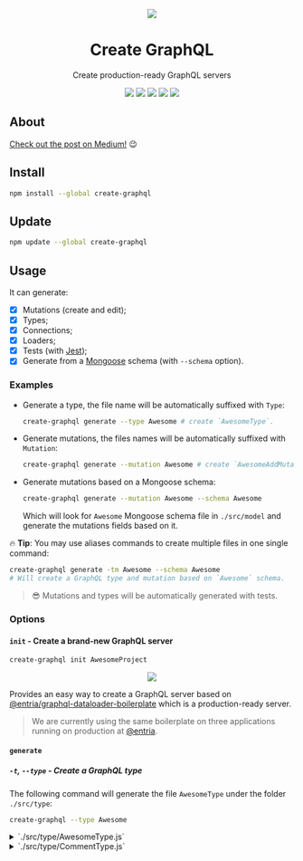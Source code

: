 <p align="center">
  <img src="https://github.com/lucasbento/create-graphql/raw/master/content/logo.png">
</p>

<h1 align="center">Create GraphQL</h1>

<p align="center">
  Create production-ready GraphQL servers
</p>
<p align="center">
  <a href="https://travis-ci.org/lucasbento/create-graphql"><img src="https://travis-ci.org/lucasbento/create-graphql.svg?branch=master"></a>
  <a href="https://ci.appveyor.com/project/lucasbento/create-graphql/branch/master"><img src="https://ci.appveyor.com/api/projects/status/cpxul2ofnyf6ypy8/branch/master?svg=true"></a>
  <a href="https://codecov.io/gh/lucasbento/create-graphql"><img src="https://img.shields.io/codecov/c/github/lucasbento/create-graphql.svg"></a>
  <a href="https://github.com/airbnb/javascript"><img src="https://img.shields.io/badge/code%20style-airbnb-blue.svg"></a>
  <a href="https://github.com/lucasbento/create-graphql/issues"><img src="https://img.shields.io/badge/contributions-welcome-brightgreen.svg?style=flat"></a>
</p>

## About
[Check out the post on Medium!](https://medium.com/entria/announcing-create-graphql-17bdd81b9f96#.idrwtqa9k) 😉

## Install

```sh
npm install --global create-graphql
```

## Update
```sh
npm update --global create-graphql
```

## Usage

It can generate:

- [x] Mutations (create and edit);
- [x] Types;
- [x] Connections;
- [x] Loaders;
- [x] Tests (with [Jest](https://github.com/facebook/jest));
- [x] Generate from a [Mongoose](https://github.com/Automattic/mongoose) schema (with `--schema` option).

### Examples

- Generate a type, the file name will be automatically suffixed with `Type`:
  ```sh
  create-graphql generate --type Awesome # create `AwesomeType`.
  ```

- Generate mutations, the files names will be automatically suffixed with `Mutation`:
  ```sh
  create-graphql generate --mutation Awesome # create `AwesomeAddMutation` & `AwesomeEditMutation`.
  ```

- Generate mutations based on a Mongoose schema:
  ```sh
  create-graphql generate --mutation Awesome --schema Awesome
  ```
  Which will look for `Awesome` Mongoose schema file in `./src/model` and generate the mutations fields based on it.

🔥 **Tip**: You may use aliases commands to create multiple files in one single command:

```sh
create-graphql generate -tm Awesome --schema Awesome
# Will create a GraphQL type and mutation based on `Awesome` schema.
```

> 😎 Mutations and types will be automatically generated with tests.

### Options

#### `init` - Create a brand-new GraphQL server

```sh
create-graphql init AwesomeProject
```

<p align="center">
  <img src="https://github.com/lucasbento/create-graphql/raw/master/content/create-graphql-init.gif">
</p>

Provides an easy way to create a GraphQL server based on [@entria/graphql-dataloader-boilerplate](https://github.com/entria/graphql-dataloader-boilerplate) which is a production-ready server.

> We are currently using the same boilerplate on three applications running on production at [@entria](https://github.com/entria).

#### `generate`

##### `-t`, `--type` - Create a GraphQL type

The following command will generate the file `AwesomeType` under the folder `./src/type`:

```sh
create-graphql --type Awesome
```

<details>
 <summary>`./src/type/AwesomeType.js`</summary>
 ```js
import {
  GraphQLObjectType,
  GraphQLString,
} from 'graphql';

export default new GraphQLObjectType({
  name: 'AwesomeType',
  description: 'Represents AwesomeType',
  fields: () => ({
    example: {
      type: GraphQLString,
      description: 'My example field',
      resolve: obj => obj.example,
    },
  }),
});
 ```
</details>

Using the `--schema` option with a Mongoose schema, the type would be generated like this:

<details>
 <summary>`./src/model/Comment.js`</summary>
 ```js
import mongoose from 'mongoose';
const { ObjectId } = mongoose.Schema.Types;

const Schema = new mongoose.Schema({
  content: {
    type: String,
    description: 'Comment content in the original language',
    required: true,
  },
  user: {
    type: ObjectId,
    ref: 'User',
    indexed: true,
    description: 'User that created this comment',
    required: true,
  },
  owner: {
    type: ObjectId,
    required: true,
    description: 'Object that owns of this product. References to Product, Posts or other comment.',
  },
}, {
  collection: 'comment',
  timestamps: {
    createdAt: 'createdAt',
    updatedAt: 'updatedAt',
  },
});

export default mongoose.model('Comment', Schema);
```
</details>

<details>
 <summary>`./src/type/CommentType.js`</summary>
 ```js
import {
  GraphQLObjectType,
  GraphQLString,
  GraphQLID,
} from 'graphql';

export default new GraphQLObjectType({
  name: 'CommentType',
  description: 'Represents CommentType',
  fields: () => ({
    content: {
      type: GraphQLString,
      description: 'Comment content in the original language',
      resolve: obj => obj.content,
    },
    user: {
      type: GraphQLID,
      description: 'User that created this comment',
      resolve: obj => obj.user,
    },
    owner: {
      type: GraphQLID,
      description: 'Object that owns of this product. References to Product, Posts or other comment.',
      resolve: obj => obj.owner,
    },
  }),
});
```
</details>

<p>&nbsp;</p>

##### `-m`, `--mutation` - Create GraphQL mutations

The following command will generate the files `AwesomeAddMutation` & `AwesomeEditMutation` under the folder `./src/mutation`:

```sh
create-graphql --mutation Awesome
```

<details>
 <summary>`./src/mutation/AwesomeAddMutation.js`</summary>
 ```js
import {
  GraphQLID,
  GraphQLString,
  GraphQLNonNull,
} from 'graphql';
import {
  mutationWithClientMutationId,
  toGlobalId,
} from 'graphql-relay';

import AwesomeLoader from '../loader/AwesomeLoader';
import AwesomeConnection from '../connection/AwesomeConnection';

export default mutationWithClientMutationId({
  name: 'AwesomeAdd',
  inputFields: {
    example: {
      type: GraphQLString,
      description: 'My example field',
    },
  },
  mutateAndGetPayload: async ({ example }) => {
    // TODO: mutation logic

    return {
      // id: id, // ID of the newly created row
      error: null,
    };
  },
  outputFields: {
    awesomeEdge: {
      type: AwesomeConnection.edgeType,
      resolve: async({ id }, args, { user }) => {
        // TODO: load new edge from loader

        const awesome = await AwesomeLoader.load(
          user, id
        );

        // Returns null if no node was loaded
        if (!awesome) {
          return null;
        }

        return {
          cursor: toGlobalId('awesome', awesome),
          node: awesome,
        };
      },
    },
    error: {
      type: GraphQLString,
      resolve: ({ error }) => error,
    },
  },
});
 ```
</details>

<details>
 <summary>`./src/mutation/AwesomeEditMutation.js`</summary>
 ```js
import {
  GraphQLID,
  GraphQLString,
  GraphQLNonNull,
} from 'graphql';
import {
  mutationWithClientMutationId,
  toGlobalId,
} from 'graphql-relay';

import AwesomeType from '../type/AwesomeType';
import AwesomeLoader from '../loader/AwesomeLoader';
import AwesomeConnection from '../connection/AwesomeConnection';

export default mutationWithClientMutationId({
  name: 'AwesomeEdit',
  inputFields: {
    id: {
      type: new GraphQLNonNull(GraphQLID),
    },
    example: {
      type: GraphQLString,
    },
  },
  mutateAndGetPayload: async ({ id, example }) => {
    // TODO: mutation logic

    return {
      id: id,
      error: null,
    };
  },
  outputFields: {
    awesomeEdge: {
      type: AwesomeConnection.edgeType,
      resolve: async({ id }, args, { user }) => {
        // TODO: load new edge from loader

        const awesome = await AwesomeLoader.load(
          user, id
        );

        // Returns null if no node was loaded
        if (!awesome) {
          return null;
        }

        return {
          cursor: toGlobalId('awesome', awesome),
          node: awesome,
        };
      },
    },
    awesome: {
      type: AwesomeType,
      resolve: async ({ user, id }) => {
        if (!user || !id) {
          return null;
        }

        return await AwesomeLoader.load(user, id);
      },
    },
    error: {
      type: GraphQLString,
      resolve: ({ error }) => error,
    },
  },
});
 ```
</details>

Using the `--schema` option with a Mongoose schema, the mutations would be generated like this:

<details>
 <summary>`./src/model/Comment.js`</summary>
 ```js
import mongoose from 'mongoose';
const { ObjectId } = mongoose.Schema.Types;

const Schema = new mongoose.Schema({
  content: {
    type: String,
    description: 'Comment content in the original language',
    required: true,
  },
  user: {
    type: ObjectId,
    ref: 'User',
    indexed: true,
    description: 'User that created this comment',
    required: true,
  },
  owner: {
    type: ObjectId,
    required: true,
    description: 'Object that owns of this product. References to Product, Posts or other comment.',
  },
}, {
  collection: 'comment',
  timestamps: {
    createdAt: 'createdAt',
    updatedAt: 'updatedAt',
  },
});

export default mongoose.model('Comment', Schema);
```
</details>

<details>
  <summary>`./src/mutation/CommentAddMutation.js`</summary>
```js
import {
  GraphQLString,
  GraphQLID,
  GraphQLNonNull,
  GraphQLNonNull,
  GraphQLNonNull,
} from 'graphql';
import {
  mutationWithClientMutationId,
  toGlobalId,
} from 'graphql-relay';

import CommentLoader from '../loader/CommentLoader';
import CommentConnection from '../connection/CommentConnection';

export default mutationWithClientMutationId({
  name: 'CommentAdd',
  inputFields: {
    content: {
      type: new GraphQLNonNull(GraphQLString),
    },
    user: {
      type: new GraphQLNonNull(GraphQLID),
    },
    owner: {
      type: new GraphQLNonNull(GraphQLID),
    },
  },
  mutateAndGetPayload: async ({ example }) => {
    // TODO: mutation logic

    return {
      // id: id, // ID of the newly created row
      error: null,
    };
  },
  outputFields: {
    commentEdge: {
      type: CommentConnection.edgeType,
      resolve: async({ id }, args, { user }) => {
        // TODO: load new edge from loader

        const comment = await CommentLoader.load(
          user, id
        );

        // Returns null if no node was loaded
        if (!comment) {
          return null;
        }

        return {
          cursor: toGlobalId('comment', comment),
          node: comment,
        };
      },
    },
    error: {
      type: GraphQLString,
      resolve: ({ error }) => error,
    },
  },
});
```
</details>

<details>
  <summary>`./src/mutation/CommentEditMutation.js`</summary>
```js
import {
  GraphQLString,
  GraphQLID,
  GraphQLNonNull,
} from 'graphql';
import {
  mutationWithClientMutationId,
  toGlobalId,
} from 'graphql-relay';

import CommentType from '../type/CommentType';
import CommentLoader from '../loader/CommentLoader';
import CommentConnection from '../connection/CommentConnection';

export default mutationWithClientMutationId({
  name: 'CommentEdit',
  inputFields: {
    id: {
      type: new GraphQLNonNull(GraphQLID),
    },
    content: {
      type: new GraphQLNonNull(GraphQLString),
    },
    user: {
      type: new GraphQLNonNull(GraphQLID),
    },
    owner: {
      type: new GraphQLNonNull(GraphQLID),
    },
  },
  mutateAndGetPayload: async ({ id, example }) => {
    // TODO: mutation logic

    return {
      id: id,
      error: null,
    };
  },
  outputFields: {
    commentEdge: {
      type: CommentConnection.edgeType,
      resolve: async({ id }, args, { user }) => {
        // TODO: load new edge from loader

        const comment = await CommentLoader.load(
          user, id
        );

        // Returns null if no node was loaded
        if (!comment) {
          return null;
        }

        return {
          cursor: toGlobalId('comment', comment),
          node: comment,
        };
      },
    },
    comment: {
      type: CommentType,
      resolve: async ({ user, id }) => {
        if (!user || !id) {
          return null;
        }

        return await CommentLoader.load(user, id);
      },
    },
    error: {
      type: GraphQLString,
      resolve: ({ error }) => error,
    },
  },
});
```
</details>

<p>&nbsp;</p>

##### `-c`, `--connection` - Create a Relay connection

The following command will generate the file `AwesomeConnection` importing `AwesomeType` under the folder `./src/connection`:

```sh
create-graphql --connection Awesome
```

<details>
 <summary>`./src/connection/AwesomeConnection.js`</summary>
 ```js
import { connectionDefinitions } from 'graphql-relay';

import AwesomeType from '../type/AwesomeType';

export default connectionDefinitions({
  name: 'Awesome',
  nodeType: AwesomeType,
});
 ```
</details>

<p>&nbsp;</p>

##### `-l`, `--loader` - Create a GraphQL loader

The following command will generate the file `AwesomeLoader` importing `AwesomeConnection` under the folder `./src/loader`:

```sh
create-graphql --loader Awesome
```

<details>
 <summary>`./src/loader/AwesomeLoader.js`</summary>
 ```js
import DataLoader from 'dataloader';
import ConnectionFromMongoCursor from '../connection/ConnectionFromMongoCursor';
import AwesomeModel from '../model/Awesome';

type AwesomeType = {
  id: string,
  exampleField: string,
}

export default class Awesome {
  id: string;
  exampleField: string;

  static AwesomeLoader = new DataLoader(
    ids => Promise.all(
      ids.map(id =>
        AwesomeModel.findOne({ _id: id })
      ),
    ),
  );

  constructor(data: AwesomeType) {
    this.id = data.id;
    this.exampleField = data.exampleField;
  }

  static viewerCanSee(viewer, data) {
    // TODO: handle security

    return true;
  }

  static async load(viewer, id) {
    const data = await Awesome.AwesomeLoader.load(id);

    return Awesome.viewerCanSee(viewer, data) ? new Awesome(data) : null;
  }

  static clearCache(id) {
    return Awesome.AwesomeLoader.clear(id);
  }

  static async loadAwesome(viewer, args) {
    // TODO: load multiple rows

    const Awesome = [];

    return ConnectionFromMongoCursor.connectionFromMongoCursor(
      viewer, Awesome, args, Awesome.load
    );
  }

}
 ```
</details>

<p>&nbsp;</p>

#### `-`, `--help` - Output all the available commands

## Configuration file

You may customize the folders that the generated files will be created on by using a `.graphqlrc` file on the root folder with the following content:

```json
{
  "directories": {
    "source": "src",
    "connection": "graphql/connection",
    "loader": "graphql/loader",
    "model": "models/models",
    "mutation": "graphql/mutation",
    "type": "graphql/type"
  }
}
```

## How to contribute

1. Fork this repository;
2. Clone the forked version of create-graphql:
	```
	git clone git@github.com:<your_username>/create-graphql.git
	```

3. Install [lerna/lerna](https://github.com/lerna/lerna)
	```
	npm install --global lerna@prerelease
	```

4. Install the main package depencies
	```
	yarn
	```
	or
	```
	npm i
	```

5. Bootstrap all packages
	```
	lerna bootstrap
	```
	This will install all dependencies of all `subpackages` and link them properly

6. Link the `generator` package
	```
	cd packages/generator
	npm link
	```

7. Watch all packages (create-graphql and generator)
	```
	npm run watch
	```

8. Create a new branch
	```
	git checkout -b feature/more_awesomeness
	```

9. Make your changes
10. Run the CLI with your changes
	```
	node packages/create-graphql/dist --help
	```

11. Commit your changes and push your branch
	```
	git add .
	git commit -m 'more awesome for create-graphql'
	git push origin feature/more_awesomeness
	```

12. Open your Pull Request
13. Have your Pull Request merged! 😎

## Feedback?

Open an [issue](https://github.com/lucasbento/create-graphql/issues/new), I will be glad to discuss your suggestions!

## License

MIT © [Lucas Bento](http://github.com/lucasbento)
